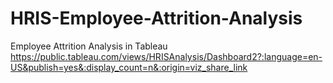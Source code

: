 # HRIS-Employee-Attrition-Analysis
Employee Attrition Analysis in Tableau
https://public.tableau.com/views/HRISAnalysis/Dashboard2?:language=en-US&publish=yes&:display_count=n&:origin=viz_share_link
